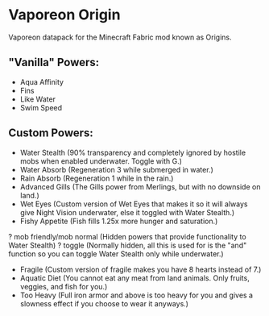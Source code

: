 # Vaporeon Origin
Vaporeon datapack for the Minecraft Fabric mod known as Origins.

## "Vanilla" Powers:
+ Aqua Affinity
+ Fins
+ Like Water
+ Swim Speed

## Custom Powers:
+ Water Stealth (90% transparency and completely ignored by hostile mobs when enabled underwater. Toggle with G.)
+ Water Absorb (Regeneration 3 while submerged in water.)
+ Rain Absorb (Regeneration 1 while in the rain.)
+ Advanced Gills (The Gills power from Merlings, but with no downside on land.)
+ Wet Eyes (Custom version of Wet Eyes that makes it so it will always give Night Vision underwater, else it toggled with Water Stealth.)
+ Fishy Appetite (Fish fills 1.25x more hunger and saturation.)

? mob friendly/mob normal (Hidden powers that provide functionality to Water Stealth)
? toggle (Normally hidden, all this is used for is the "and" function so you can toggle Water Stealth only while underwater.)

- Fragile (Custom version of fragile makes you have 8 hearts instead of 7.)
- Aquatic Diet (You cannot eat any meat from land animals. Only fruits, veggies, and fish for you.)
- Too Heavy (Full iron armor and above is too heavy for you and gives a slowness effect if you choose to wear it anyways.)
